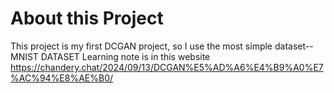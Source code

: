# About this Project
This project is my first DCGAN project, so I use the most simple dataset--MNIST DATASET
Learning note is in this website
https://chandery.chat/2024/09/13/DCGAN%E5%AD%A6%E4%B9%A0%E7%AC%94%E8%AE%B0/
